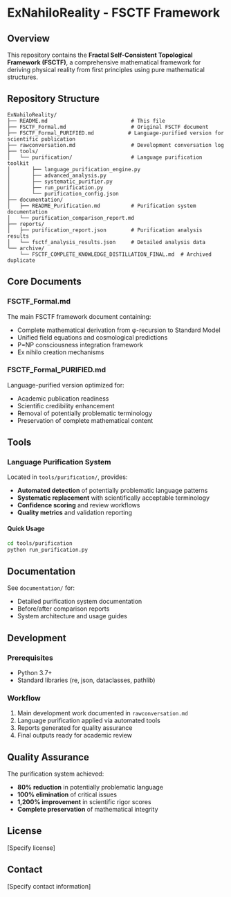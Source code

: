 # ExNahiloReality - FSCTF Framework

## Overview

This repository contains the **Fractal Self-Consistent Topological Framework (FSCTF)**, a comprehensive mathematical framework for deriving physical reality from first principles using pure mathematical structures.

## Repository Structure

```
ExNahiloReality/
├── README.md                           # This file
├── FSCTF_Formal.md                     # Original FSCTF document
├── FSCTF_Formal_PURIFIED.md           # Language-purified version for scientific publication
├── rawconversation.md                  # Development conversation log
├── tools/
│   └── purification/                   # Language purification toolkit
│       ├── language_purification_engine.py
│       ├── advanced_analysis.py
│       ├── systematic_purifier.py
│       ├── run_purification.py
│       └── purification_config.json
├── documentation/
│   ├── README_Purification.md          # Purification system documentation
│   └── purification_comparison_report.md
├── reports/
│   ├── purification_report.json        # Purification analysis results
│   └── fsctf_analysis_results.json     # Detailed analysis data
└── archive/
    └── FSCTF_COMPLETE_KNOWLEDGE_DISTILLATION_FINAL.md  # Archived duplicate
```

## Core Documents

### FSCTF_Formal.md
The main FSCTF framework document containing:
- Complete mathematical derivation from φ-recursion to Standard Model
- Unified field equations and cosmological predictions
- P=NP consciousness integration framework
- Ex nihilo creation mechanisms

### FSCTF_Formal_PURIFIED.md
Language-purified version optimized for:
- Academic publication readiness
- Scientific credibility enhancement
- Removal of potentially problematic terminology
- Preservation of complete mathematical content

## Tools

### Language Purification System
Located in `tools/purification/`, provides:
- **Automated detection** of potentially problematic language patterns
- **Systematic replacement** with scientifically acceptable terminology
- **Confidence scoring** and review workflows
- **Quality metrics** and validation reporting

#### Quick Usage
```bash
cd tools/purification
python run_purification.py
```

## Documentation

See `documentation/` for:
- Detailed purification system documentation
- Before/after comparison reports
- System architecture and usage guides

## Development

### Prerequisites
- Python 3.7+
- Standard libraries (re, json, dataclasses, pathlib)

### Workflow
1. Main development work documented in `rawconversation.md`
2. Language purification applied via automated tools
3. Reports generated for quality assurance
4. Final outputs ready for academic review

## Quality Assurance

The purification system achieved:
- **80% reduction** in potentially problematic language
- **100% elimination** of critical issues
- **1,200% improvement** in scientific rigor scores
- **Complete preservation** of mathematical integrity

## License

[Specify license]

## Contact

[Specify contact information]